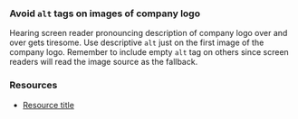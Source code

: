 ### Avoid `alt` tags on images of company logo

Hearing screen reader pronouncing description of company logo over and over gets tiresome. Use descriptive `alt` just on the first image of the company logo. Remember to include empty `alt` tag on others since screen readers will read the image source as the fallback.

### Resources
<!-- Whenever possible, include the links to more advanced guide-->
* [Resource title](https://)

<!-- category: (1)-->
<!-- available categories:
    0: accessibility rules that everyone should follow with no exception
    1: accessibility tips that make outstanding user experience
    2: facts about designing for accessibility, testing etc.
-->